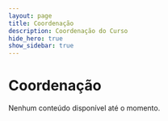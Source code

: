 ```yaml
---
layout: page
title: Coordenação
description: Coordenação do Curso
hide_hero: true
show_sidebar: true
---
```


# Coordenação

Nenhum conteúdo disponível até o momento.
